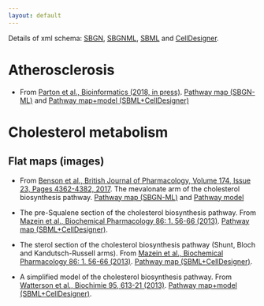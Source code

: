 ```yaml
---
layout: default
---
```


Details of xml schema: [SBGN](http://sbgn.github.io/sbgn/), [SBGNML](https://github.com/sbgn/sbgn/wiki/SBGN_ML), [SBML](http://sbml.org/Main_Page) and [CellDesigner](http://www.celldesigner.org/).

# Atherosclerosis

* From [Parton et al., Bioinformatics (2018, in press)](https://doi.org/10.1093/bioinformatics/bty980). [Pathway map (SBGN-ML)](assets/models/S1_Model.sbgn) and [Pathway map+model (SBML+CellDesigner)](assets/models/S2_Model.sbml)

# Cholesterol metabolism
## Flat maps (images) 

* From [Benson et al., British Journal of Pharmacology, Volume 174, Issue 23, Pages 4362-4382, 2017](https://bpspubs.onlinelibrary.wiley.com/doi/abs/10.1111/bph.14037).  The mevalonate arm of the cholesterol biosynthesis pathway.  [Pathway map (SBGN-ML)](assets/models/bph14037-sup-006-mevalonate_pathway.sbgn) and [Pathway model](assets/models/bph14037-sup-007-mevalonate_pathway.sbml)

* The pre-Squalene section of the cholesterol biosynthesis pathway.  From [Mazein et al., Biochemical Pharmacology 86: 1. 56-66 (2013)](https://doi.org/10.1016/j.bcp.2013.03.021).  [Pathway map (SBML+CellDesigner)](assets/models/BiochemPharma-mmc1.xml).

* The sterol section of the cholesterol biosynthesis pathway (Shunt, Bloch and Kandutsch-Russell arms).  From [Mazein et al., Biochemical Pharmacology 86: 1. 56-66 (2013)](https://doi.org/10.1016/j.bcp.2013.03.021).  [Pathway map (SBML+CellDesigner)](assets/models/BiochemPharma-mmc2.xml).

* A simplified model of the cholesterol biosynthesis pathway.  From [Watterson et al., Biochimie 95, 613-21 (2013)](https://doi.org/10.1016/j.biochi.2012.05.024).  [Pathway map+model (SBML+CellDesigner)](assets/models/Biochimie.xml).
